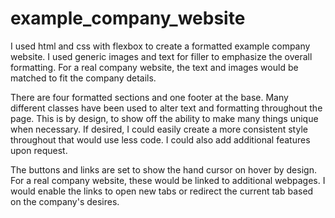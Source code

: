 # example_company_website

I used html and css with flexbox to create a formatted example company website. I used generic images and text for filler to emphasize the overall formatting. For a real company website, the text and images would be matched to fit the company details.

There are four formatted sections and one footer at the base. Many different classes have been used to alter text and formatting throughout the page. This is by design, to show off the ability to make many things unique when necessary. If desired, I could easily create a more consistent style throughout that would use less code. I could also add additional features upon request.

The buttons and links are set to show the hand cursor on hover by design. For a real company website, these would be linked to additional webpages. I would enable the links to open new tabs or redirect the current tab based on the company's desires.